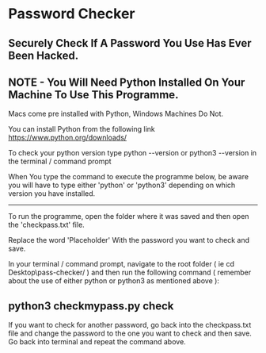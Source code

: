 # Password Checker

## Securely Check If A Password You Use Has Ever Been Hacked.

## NOTE - You Will Need Python Installed On Your Machine To Use This Programme.

Macs come pre installed with Python, Windows Machines Do Not.

You can install Python from the following link https://www.python.org/downloads/

To check your python version type python --version or python3 --version in the terminal / command prompt

When You type the command to execute the programme below, be aware you will have to type either 'python' or 'python3' depending on which version you have installed.

---------------------------

To run the programme, open the folder where it was saved and then open the 'checkpass.txt' file.

Replace the word 'Placeholder' With the password you want to check and save.

In your terminal / command prompt, navigate to the root folder ( ie cd Desktop\pass-checker/ ) and then run the following command ( remember about the use of either python or python3 as mentioned above ):

## python3 checkmypass.py check

If you want to check for another password, go back into the checkpass.txt file and change the password to the one you want to check and then save. Go back into terminal and repeat the command above.